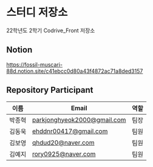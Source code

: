 # 스터디 저장소
22학년도 2학기 Codrive_Front 저장소


## Notion
https://fossil-muscari-88d.notion.site/c41ebcc0d80a43f4872ac71a8ded3157


##  Repository Participant

| 이름   | Email                               | 역할 |
| ------ | ------------------------------------ | --------- |
| 박종혁 | parkjonghyeok2000@gmail.com| 팀장 |
| 김동욱 | ehddnr00417@gmail.com | 팀원|
| 김보영 | qhdud20@naver.com | 팀원|
| 김예지 | rory0925@naver.com | 팀원|

